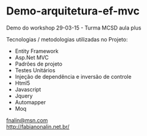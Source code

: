 # Demo-arquitetura-ef-mvc
Demo do workshop 29-03-15 - Turma MCSD aula plus

Tecnologias / metodologias utilizadas no Projeto:
- Entity Framework
- Asp.Net MVC
- Padrões de projeto
- Testes Unitários
- Injeção de dependência e inversão de controle
- Html5
- Javascript
- Jquery
- Automapper
- Moq

fnalin@msn.com
<br>
http://fabianonalin.net.br/
